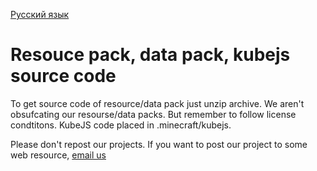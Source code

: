 [Русский язык](https://github.com/StoryAnvil/ResourcesAndIssues/issues/1)
# Resouce pack, data pack, kubejs source code

To get source code of resource/data pack just unzip archive. We aren't obsufcating our resourse/data packs. But remember to follow license condtitons.
KubeJS code placed in .minecraft/kubejs.

Please don't repost our projects.
If you want to post our project to some web resource, [email us](mailto:denisJavaOffical+storyanvil@yandex.ru)
